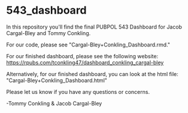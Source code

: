 # 543_dashboard

In this repository you'll find the final PUBPOL 543 Dashboard for Jacob Cargal-Bley and Tommy Conkling.

For our code, please see "Cargal-Bley+Conkling_Dashboard.rmd."

For our finished dashboard, please see the following website: https://rpubs.com/tconkling47/dashboard_conkling_cargal-bley

Alternatively, for our finished dashboard, you can look at the html file: "Cargal-Bley+Conkling_Dashboard.html"

Please let us know if you have any questions or concerns.

-Tommy Conkling & Jacob Cargal-Bley